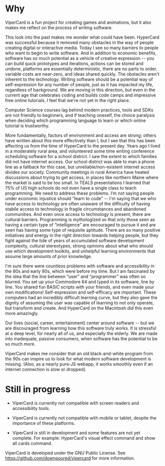 

# Why

ViperCard is a fun project for creating games and animations, but it also makes me reflect on the process of writing software.

This look into the past makes me wonder what could have been. HyperCard was successful because it removed many obstacles in the way of people creating digital or interactive media. Today I see so many barriers to people who want to begin to write software. And in addition to economic benefits, software has so much potential as a vehicle of creative expression -- you can build quick prototypes and iterations, actions can be stored and undone, platforms are essentially deterministic, there are no parts to order, variable costs are near-zero, and ideas shared quickly. The obstacles aren't inherent to the technology. Writing software should be a potential way of self-expression for any number of people, just as it has impacted my life, regardless of background. We are moving in this direction, but even in the current age that celebrates coding and builds code camps and impressive free online tutorials, I feel that we're not yet in the right place.

Computer Science courses lag behind modern practices, tools and SDKs are not friendly to beginners, and if teaching oneself, the choice paralysis when deciding which programming language to learn or which online tutorial is trustworthy.

More fundamentally, factors of environment and access are strong; others have written about this more effectively than I, but I see that this has been affecting us from the time of HyperCard to the present day. Years ago I lived in a moderately rural area, and volunteered some time writing conference scheduling software for a school district. I saw the extent to which families did not have internet access. Our school district was able to man a phone line as a fallback for this case, but unreliable/non-existent internet access divides our society. Community meetings in rural America have heated discussions about trying to get access, in places like northern Maine where the market is said to be too small. In TEALS presentations I learned that 75% of US high schools do not even have a single class to teach programming. We need to address these problems. I’m not saying people under economic injustice should “learn to code” -- I'm saying that we who have access to technology are often unaware of the difficulty of having stabile access to technology in fragile circumstances and abandoned communities. And even once access to technology is present, there are cultural barriers. Programming is mythologized so that only those seen as having a certain type of “intelligence” are encouraged to pursue it and are seen has having some type of requisite aptitude. There are so many positive initiatives and energy in the right direction towards helping people, but they fight against the tide of years of accumulated software development complexity, cultural stereotypes, strong opinions about what who should use which development toolkits, and unhelpful learning environments that assume large amounts of prior knowledge.

I'm sure there were countless problems with software and accessibility in the 80s and early 90s, which were before my time. But I am fascinated by the idea that the line between “user” and “programmer” was often so blurred. You set up your Commodore 64 and typed in its software, line by line. You shared fun BASIC scripts with your friends, and even made your own modifications! Self-expression and self-efficacy are important. These computers had an incredibly difficult learning curve, but they also gave the dignity of assuming the user was capable of learning to not only operate, but transform and create. And HyperCard on the Macintosh did this even more amazingly.

Our lives (social, career, entertainment) center around software -- but we are discouraged from learning how this software truly works. It is stressful at a deep level, for nearly all of us, and especially the elderly. We are made into inadequate, passive consumers, when software has the potential to be so much more.

ViperCard makes me consider that an old black-and-white program from the 90s can inspire us to look for what modern software development is missing. (Also, as a nearly pure-JS webapp, it works smoothly even if an internet connection is slow or dropped).

# Still in progress

- ViperCard is currently not compatible with screen readers and accessibility tools.

- ViperCard is currently not compatible with mobile or tablet, despite the importance of these platforms.

- ViperCard is still in development and some features are not yet complete. For example: HyperCard's visual effect command and show all cards command.

ViperCard is developed under the GNU Public License. See https://github.com/downpoured/vipercard for more information.
